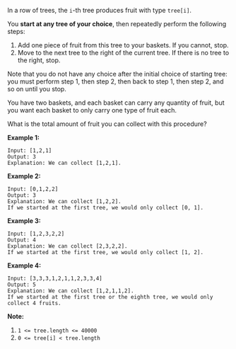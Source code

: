 In a row of trees, the `i`-th tree produces fruit with type `tree[i]`.

You **start at any tree  of your choice**, then repeatedly perform the
following steps:

  1. Add one piece of fruit from this tree to your baskets.  If you cannot, stop.
  2. Move to the next tree to the right of the current tree.  If there is no tree to the right, stop.

Note that you do not have any choice after the initial choice of starting
tree: you must perform step 1, then step 2, then back to step 1, then step 2,
and so on until you stop.

You have two baskets, and each basket can carry any quantity of fruit, but you
want each basket to only carry one type of fruit each.

What is the total amount of fruit you can collect with this procedure?



**Example 1:**

    
    
    Input: [1,2,1]
    Output: 3
    Explanation: We can collect [1,2,1].
    

**Example 2:**

    
    
    Input: [0,1,2,2]
    Output: 3
    Explanation: We can collect [1,2,2].
    If we started at the first tree, we would only collect [0, 1].
    

**Example 3:**

    
    
    Input: [1,2,3,2,2]
    Output: 4
    Explanation: We can collect [2,3,2,2].
    If we started at the first tree, we would only collect [1, 2].
    

**Example 4:**

    
    
    Input: [3,3,3,1,2,1,1,2,3,3,4]
    Output: 5
    Explanation: We can collect [1,2,1,1,2].
    If we started at the first tree or the eighth tree, we would only collect 4 fruits.
    



**Note:**

  1. `1 <= tree.length <= 40000`
  2. `0 <= tree[i] < tree.length`


